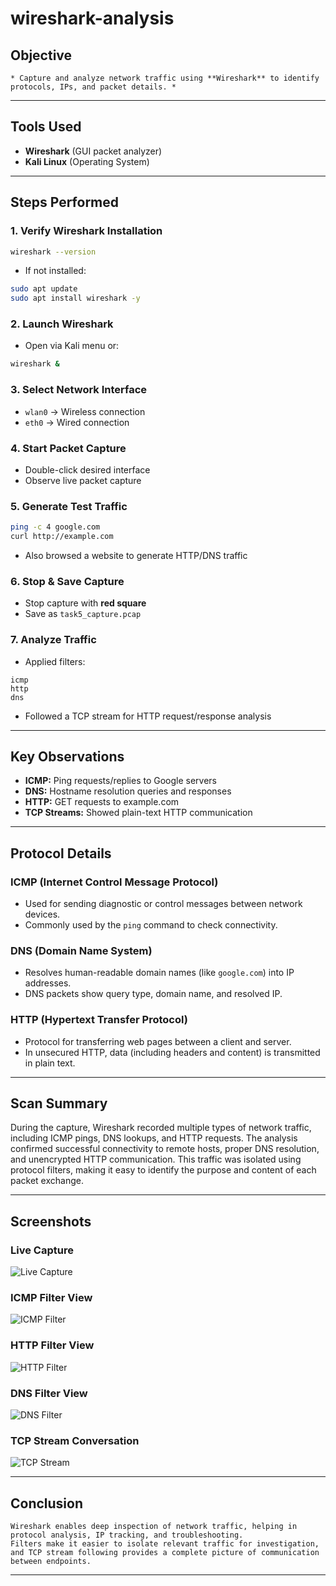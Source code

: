 # wireshark-analysis
##  Objective
    * Capture and analyze network traffic using **Wireshark** to identify protocols, IPs, and packet details. *
---

## Tools Used
- **Wireshark** (GUI packet analyzer)
- **Kali Linux** (Operating System)

---
## Steps Performed
### 1. Verify Wireshark Installation
```bash
wireshark --version
````

* If not installed:

```bash
sudo apt update
sudo apt install wireshark -y
```

### 2. Launch Wireshark

* Open via Kali menu or:

```bash
wireshark &
```

### 3. Select Network Interface

* `wlan0` → Wireless connection
* `eth0` → Wired connection

### 4. Start Packet Capture

* Double-click desired interface
* Observe live packet capture

### 5. Generate Test Traffic

```bash
ping -c 4 google.com
curl http://example.com
```

* Also browsed a website to generate HTTP/DNS traffic

### 6. Stop & Save Capture

* Stop capture with **red square**
* Save as `task5_capture.pcap`

### 7. Analyze Traffic

* Applied filters:

```plaintext
icmp
http
dns
```

* Followed a TCP stream for HTTP request/response analysis

---
## Key Observations

* **ICMP:** Ping requests/replies to Google servers
* **DNS:** Hostname resolution queries and responses
* **HTTP:** GET requests to example.com
* **TCP Streams:** Showed plain-text HTTP communication

---
## Protocol Details

### ICMP (Internet Control Message Protocol)

* Used for sending diagnostic or control messages between network devices.
* Commonly used by the `ping` command to check connectivity.

### DNS (Domain Name System)

* Resolves human-readable domain names (like `google.com`) into IP addresses.
* DNS packets show query type, domain name, and resolved IP.

### HTTP (Hypertext Transfer Protocol)

* Protocol for transferring web pages between a client and server.
* In unsecured HTTP, data (including headers and content) is transmitted in plain text.

---
## Scan Summary

During the capture, Wireshark recorded multiple types of network traffic, including ICMP pings, DNS lookups, and HTTP requests.
The analysis confirmed successful connectivity to remote hosts, proper DNS resolution, and unencrypted HTTP communication.
This traffic was isolated using protocol filters, making it easy to identify the purpose and content of each packet exchange.

---

## Screenshots
### Live Capture

![Live Capture](screenshots/live-capture.png)

### ICMP Filter View

![ICMP Filter](screenshots/icmp-filter.png)

### HTTP Filter View

![HTTP Filter](screenshots/http-filter.png)

### DNS Filter View

![DNS Filter](screenshots/dns-filter.png)

### TCP Stream Conversation

![TCP Stream](screenshots/tcp-stream.png)

---
##  Conclusion

    Wireshark enables deep inspection of network traffic, helping in protocol analysis, IP tracking, and troubleshooting.
    Filters make it easier to isolate relevant traffic for investigation, and TCP stream following provides a complete picture of communication between endpoints.
---
